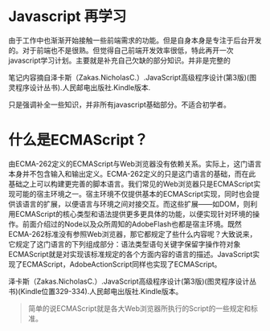 # Javascript 再学习

由于工作中也渐渐开始接触一些前端需求的功能。但是自身本身是专注于后台开发的。对于前端也不是很熟。但觉得自己前端开发效率很低，特此再开一次javascript学习计划。主要就是补充自己欠缺的部分知识。并非是完整的

笔记内容摘自泽卡斯（Zakas.NicholasC.）.JavaScript高级程序设计(第3版)(图灵程序设计丛书).人民邮电出版社.Kindle版本.

只是强调补全一些知识，并非所有javascript基础部分。不适合初学者。



# 什么是ECMAScript？

由ECMA-262定义的ECMAScript与Web浏览器没有依赖关系。实际上，这门语言本身并不包含输入和输出定义。ECMA-262定义的只是这门语言的基础，而在此基础之上可以构建更完善的脚本语言。我们常见的Web浏览器只是ECMAScript实现可能的宿主环境之一。宿主环境不仅提供基本的ECMAScript实现，同时也会提供该语言的扩展，以便语言与环境之间对接交互。而这些扩展——如DOM，则利用ECMAScript的核心类型和语法提供更多更具体的功能，以便实现针对环境的操作。前面介绍过的Node以及众所周知的AdobeFlash也都是宿主环境。既然ECMA-262标准没有参照Web浏览器，那它都规定了些什么内容呢？大致说来，它规定了这门语言的下列组成部分：语法类型语句关键字保留字操作符对象ECMAScript就是对实现该标准规定的各个方面内容的语言的描述。JavaScript实现了ECMAScript，AdobeActionScript同样也实现了ECMAScript。

泽卡斯（Zakas.NicholasC.）.JavaScript高级程序设计(第3版)(图灵程序设计丛书)(Kindle位置329-334).人民邮电出版社.Kindle版本。

> 简单的说ECMAScript就是各大Web浏览器所执行的Script的一些规定和标准。